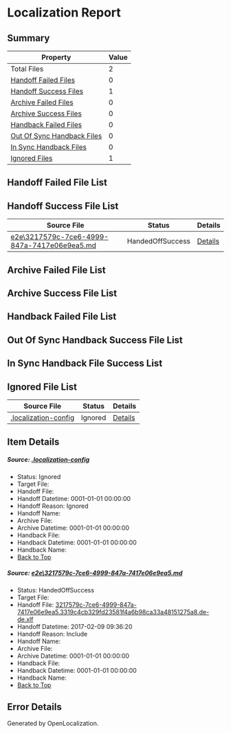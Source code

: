 # <a name='report-top'></a> Localization Report

## Summary
 Property | Value 
 -------- | ----- 
 Total Files | 2
[ Handoff Failed Files ](#handoff-failed-list)| 0
[ Handoff Success Files ](#handoff-success-list)| 1
[ Archive Failed Files ](#archive-failed-list)| 0
[ Archive Success Files ](#archive-success-list)| 0
[ Handback Failed Files ](#handback-failed-list)| 0
[ Out Of Sync Handback Files ](#outofsync-handback-success-list)| 0
[ In Sync Handback Files ](#insync-handback-success-list)| 0
[ Ignored Files ](#ignored-list)| 1

## <a name='handoff-failed-list'></a> Handoff Failed File List

## <a name='handoff-success-list'></a> Handoff Success File List
 Source File | Status | Details 
 ----------- | ------ | ------- 
 [e2e\3217579c-7ce6-4999-847a-7417e06e9ea5.md](https://github.com/OpenLocalizationTestOrg/ol-test0/blob/da84d40700bd7968191955faa03ef10480c86fa6/e2e/3217579c-7ce6-4999-847a-7417e06e9ea5.md) | HandedOffSuccess | [Details](#f8c5c5cb9df72b409b76117110d3242a29a9b3cb1)

## <a name='archive-failed-list'></a> Archive Failed File List

## <a name='archive-success-list'></a> Archive Success File List

## <a name='handback-failed-list'></a> Handback Failed File List

## <a name='outofsync-handback-success-list'></a> Out Of Sync Handback Success File List

## <a name='insync-handback-success-list'></a> In Sync Handback File Success List

## <a name='ignored-list'></a> Ignored File List
 Source File | Status | Details 
 ----------- | ------ | ------- 
 [.localization-config](https://github.com/OpenLocalizationTestOrg/ol-test0/blob/da84d40700bd7968191955faa03ef10480c86fa6/.localization-config) | Ignored | [Details](#cb0632cf59c1387fc1742bfb9fa3c47f87e2e5c90)

## Item Details
##### <a name='cb0632cf59c1387fc1742bfb9fa3c47f87e2e5c90'></a> Source: [.localization-config](https://github.com/OpenLocalizationTestOrg/ol-test0/blob/da84d40700bd7968191955faa03ef10480c86fa6/.localization-config)
* Status: Ignored
* Target File: 
* Handoff File: 
* Handoff Datetime: 0001-01-01 00:00:00
* Handoff Reason: Ignored
* Handoff Name: 
* Archive File: 
* Archive Datetime: 0001-01-01 00:00:00
* Handback File: 
* Handback Datetime: 0001-01-01 00:00:00
* Handback Name: 
* [Back to Top](#report-top)

##### <a name='f8c5c5cb9df72b409b76117110d3242a29a9b3cb1'></a> Source: [e2e\3217579c-7ce6-4999-847a-7417e06e9ea5.md](https://github.com/OpenLocalizationTestOrg/ol-test0/blob/da84d40700bd7968191955faa03ef10480c86fa6/e2e/3217579c-7ce6-4999-847a-7417e06e9ea5.md)
* Status: HandedOffSuccess
* Target File: 
* Handoff File: [3217579c-7ce6-4999-847a-7417e06e9ea5.3319c4cb329fd23581f4a6b98ca33a48151275a8.de-de.xlf](https://github.com/OpenLocalizationTestOrg/ol-test0-handoff/blob/19279f11135f40e37b38c1292f9e3eeddd561c1d/ol-handoff/OpenLocalizationTestOrg/ol-test0-dede/shujia/ht/3217579c-7ce6-4999-847a-7417e06e9ea5.3319c4cb329fd23581f4a6b98ca33a48151275a8.de-de.xlf)
* Handoff Datetime: 2017-02-09 09:36:20
* Handoff Reason: Include
* Handoff Name: 
* Archive File: 
* Archive Datetime: 0001-01-01 00:00:00
* Handback File: 
* Handback Datetime: 0001-01-01 00:00:00
* Handback Name: 
* [Back to Top](#report-top)


## Error Details

Generated by OpenLocalization.
